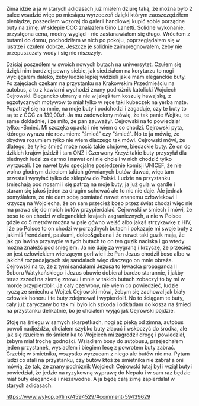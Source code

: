 Zima idzie a ja w starych adidasach już miałem dziurę taką, że można było 2 palce wsadzić więc po miesiącu wyrzeczeń dzięki którym zaoszczędziłem pieniądze, poszedłem wczoraj do galerii handlowej kupić sobie porządne buty na zimę. W sklepie CCC znalazłem Gino Lanetti. Solidne wykonanie, przystępna cena, modny wygląd - nie zastanawiałem się długo. Wróciłem z butami do domu, pochodziłem w nich po pokoju, poprzeglądałem się w lustrze i czułem dobrze. Jeszcze je solidnie zaimpregnowałem, żeby nie przepuszczały wody i się nie niszczyły.

Dzisiaj poszedłem w swoich nowych butach na uniwersytet. Czułem się dzięki nim bardziej pewny siebie, jak siedziałem na korytarzu to nogi wyciągałem daleko, żeby ludzie lepiej widzieli jakie mam eleganckie buty.
Po zajęciach czekam na przystanku na Krakowskim Przedmieściu na autobus, a tu z kawiarni wychodzi znany podróżnik katolicki Wojciech Cejrowski. Elegancko ubrany a nie w jakąś tam koszulę hawajską, z egzotycznych motywów to miał tylko w ręce taki kubeczek na yerba mate.
Popatrzył się na mnie, na moje buty i podchodzi i zagaduje, czy te buty to są te z CCC za 139,00zł.
Ja mu zadowolony mówię, że tak panie Wojtku, te same dokładnie, i że miło, że pan zauważył.
Cejrowski na to powiedział tylko:
-Śmieć.
Mi szczęka opadła i nie wiem o co chodzi. Cejrowski pyta, którego wyrazu nie rozumiem: "śmieć" czy "śmieć". No to ja mówię, że obydwa rozumiem tylko nie wiem dlaczego tak mówi. Cejrowski mówi, że dlatego, że tylko śmieć może nosić takie chujowe, biedackie buty. Że on do dzikich krajów jeździł i tam ONZ i Czerwony Krzyż takie buty przysyłał dla biednych ludzi za darmo i nawet oni nie chcieli w nich chodzić tylko wyrzucali. I że nawet było specjalne posiedzenie komisji UNICEF, że nie wolno głodnym dzieciom takich gównianych butów dawać, więc tam przestali wysyłać tylko do sklepów do Polski.
Ludzie na przystanku śmiechają pod nosami i się patrzą na moje buty, ja już gula w gardle i staram się jakoś jeden za drugim schować ale to nic nie daje. Ale jednak pomyślałem, że nie dam sobą pomiatać nawet znanemu człowiekowi i krzyczę na Wojciecha, że on sam przecież boso przez świat chodzi więc nie ma prawa się do moich butów przypierdalać.
Cejrowski w śmiech i mówi, że boso to on chodzi w eleganckich krajach zagranicznych, a nie w Polsce gdzie co 5 metrów można w psie gówno wejść albo jakąś strzykawkę z HIV, i że po Polsce to on chodzi w porządnych butach i pokazuje mi swoje buty z jakimiś frendzlami, paskami, dolce&gabana i że nawet taki guzik mają, że jak go lawina przysypie w tych butach to on ten guzik naciska i go wtedy można znaleźć pod śniegiem.
Ja nie daję za wygraną i krzyczę, że przecież on jest człowiekiem wierzącym gorliwie i że Pan Jezus chodził boso albo w jakichś rozpadających się sandałach więc dlaczego on mnie obraża. Cejrowski na to, że z tymi sandałami Jezusa to lewacka propaganda II Soboru Watykańskiego i Jezus obuwie dobierał bardzo starannie, i jakby teraz zszedł na ziemię znowu i mnie w takich butach zobaczył to by mi w mordę przypierdolił.
Ja cały czerwony, nie wiem co powiedzieć, ludzie ryczą ze śmiechu a Wojtek Cejrowski mówi, żebym się zachował jak biały człowiek honoru i te buty zdejmował i wypierdolił. No to ściągam te buty, cały już zaryczany bo tak mi było ich szkoda i odkładam do kosza na śmieci na przystanku delikatnie, bo je chciałem wyjąć jak Cejrowski pójdzie.

Stoję na śniegu w samych skarpetkach, nogi aż pieką od zimna, autobus powoli nadjeżdża, chciałem szybko buty złapać i wskoczyć do środka, ale jak się rzuciłem do śmietnika to Wojciech mi zagrodził drogę i powiedział, żebym miał trochę godności. Wsiadłem bosy do autobusu, przejechałem jeden przystanek, wysiadłem i biegiem lecę z powrotem buty zabrać. Grzebię w śmietniku, wszystko wyrzucam z niego ale butów nie ma. Pytam ludzi co stali na przystanku, czy butów ktoś ze śmietnika nie zabrał a oni mówią, że tak, że znany podróżnik Wojciech Cejrowski tutaj był i wziął buty i powiedział, że jedzie na ryzykowną wyprawę do Nepalu i w sam raz będzie miał buty eleganckie i niezawodne.
A ja będę całą zimę zapierdalał w starych adidasach.

https://www.wykop.pl/link/4594529/#comment-59439629
